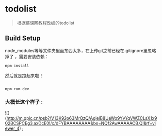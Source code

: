 # todolist

> 根据慕课网教程改编的todolist

## Build Setup
 node_modules等等文件夹里面东西太多，在上传git之前已经在.gitignore里忽略掉了 ，需要安装依赖：
``` bash
npm install
```

然后就是跑起来啦！

``` bash

npm run dev

```

### 大概长这个样子 :

![] (http://m.qpic.cn/psb?/V13K92o63MrQzQ/AgielB8UeWx9YvYqVWZCLsX1x902BCSPCEg3.axDcE0!/c/dFYBAAAAAAAA&bo=NQf2AwAAAAACB.Q!&rf=viewer_4) ;

